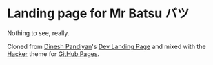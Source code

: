 # Landing page for Mr Batsu バツ 

Nothing to see, really.

Cloned from [Dinesh Pandiyan](https://flexdinesh.github.io/)'s [Dev Landing Page](https://github.com/flexdinesh/dev-landing-page) and mixed with the [Hacker](https://pages-themes.github.io/hacker/) theme for [GitHub Pages](https://pages.github.com/).